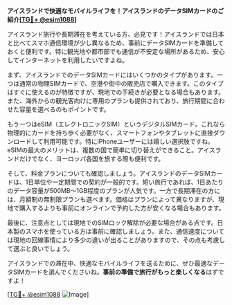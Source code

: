 **アイスランドで快適なモバイルライフを！アイスランドのデータSIMカードのご紹介[[TG💪+ @esim1088](https://t.me/s/esim1088)]**

アイスランド旅行や長期滞在を考えている方、必見です！アイスランドでは日本と比べてスマホ通信環境が少し異なるため、事前にデータSIMカードを準備しておくと便利です。特に観光地や都市部でも通信が不安定な場所があるため、安心してインターネットを利用したいですよね。

まず、アイスランドでのデータSIMカードにはいくつかのタイプがあります。一つは通常の物理SIMカードで、空港や街中の販売店で購入できます。このタイプはすぐに使えるのが特徴ですが、現地での手続きが必要となる場合もあります。また、海外からの観光客向けに専用のプランも提供されており、旅行期間に合わせた容量を選べるのもポイントです。

もう一つはeSIM（エレクトロニックSIM）というデジタルSIMカード。これなら物理的にカードを持ち歩く必要がなく、スマートフォンやタブレットに直接ダウンロードして利用可能です。特にiPhoneユーザーには嬉しい選択肢ですね。eSIMの最大のメリットは、複数の国で簡単に切り替えができること。アイスランドだけでなく、ヨーロッパ各国を旅する際も便利です。

そして、料金プランについても確認しましょう。アイスランドのデータSIMカードは、1日単位や一定期間での契約が一般的です。短い旅行であれば、1日あたりのデータ容量が500MB～1GB程度のプランが人気です。一方で長期滞在の方には、月額制の無制限プランも選べます。価格はプランによって異なりますが、現地で購入するよりも事前にオンラインで予約した方が安くなる場合もあります。

最後に、注意点としては現地でのSIMロック解除が必要な場合がある点です。日本製のスマホを使っている方は事前に確認しましょう。また、通信速度については現地の回線事情により多少の違いが出ることがありますので、その点も考慮して選ぶと良いでしょう。

アイスランドでの滞在中、快適なモバイルライフを送るために、ぜひ最適なデータSIMカードを選んでくださいね。**事前の準備で旅行がもっと楽しくなる**はずですよ！

[[TG💪+ @esim1088](https://t.me/s/esim1088) ![Image](https://i.postimg.cc/Y0z9fWf4/image.png)]
